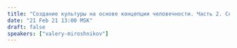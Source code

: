 ```yaml
---
title: "Создание культуры на основе концепции человечности. Часть 2. Сказки"
date: "21 Feb 21 13:00 MSK"
draft: false
speakers: ["valery-miroshnikov"] 
--- 
```

